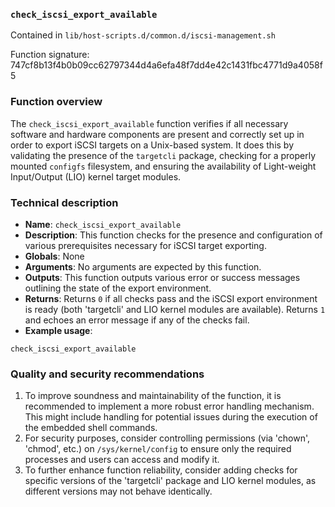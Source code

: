 ### `check_iscsi_export_available`

Contained in `lib/host-scripts.d/common.d/iscsi-management.sh`

Function signature: 747cf8b13f4b0b09cc62797344d4a6efa48f7dd4e42c1431fbc4771d9a4058f5

### Function overview

The `check_iscsi_export_available` function verifies if all necessary software and hardware components are present and correctly set up in order to export iSCSI targets on a Unix-based system. It does this by validating the presence of the `targetcli` package, checking for a properly mounted `configfs` filesystem, and ensuring the availability of Light-weight Input/Output (LIO) kernel target modules.

### Technical description

- **Name**: `check_iscsi_export_available`
- **Description**: This function checks for the presence and configuration of various prerequisites necessary for iSCSI target exporting.
- **Globals**: None
- **Arguments**: No arguments are expected by this function.
- **Outputs**: This function outputs various error or success messages outlining the state of the export environment.
- **Returns**: Returns `0` if all checks pass and the iSCSI export environment is ready (both 'targetcli' and LIO kernel modules are available). Returns `1` and echoes an error message if any of the checks fail.
- **Example usage**: 
```
check_iscsi_export_available
```

### Quality and security recommendations

1. To improve soundness and maintainability of the function, it is recommended to implement a more robust error handling mechanism. This might include handling for potential issues during the execution of the embedded shell commands.
2. For security purposes, consider controlling permissions (via 'chown', 'chmod', etc.) on `/sys/kernel/config` to ensure only the required processes and users can access and modify it.
3. To further enhance function reliability, consider adding checks for specific versions of the 'targetcli' package and LIO kernel modules, as different versions may not behave identically.

